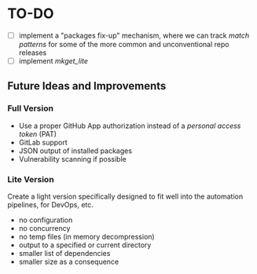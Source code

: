 # TO-DO

- [ ] implement a "packages fix-up" mechanism, where we can track _match patterns_ for some of the
more common and unconventional repo releases
- [ ] implement _mkget_lite_

## Future Ideas and Improvements

### Full Version

- Use a proper GitHub App authorization instead of a *personal access token* (PAT)
- GitLab support
- JSON output of installed packages
- Vulnerability scanning if possible

### Lite Version

Create a light version specifically designed to fit well into the automation
pipelines, for DevOps, etc.

- no configuration
- no concurrency
- no temp files (in memory decompression)
- output to a specified or current directory
- smaller list of dependencies
- smaller size as a consequence
